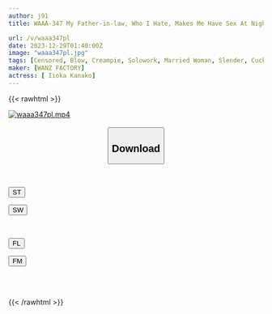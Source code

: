 ```yaml
---
author: j91
title: WAAA-347 My Father-in-law, Who I Hate, Makes Me Have Sex At Night... Kana Morisawa

url: /v/waaa347pl
date: 2023-12-29T01:40:00Z
image: "waaa347pl.jpg"
tags: [Censored, Blow, Creampie, Solowork, Married Woman, Slender, Cuckold	]
maker: [WANZ FACTORY]
actress: [ Iioka Kanako]
---
```



{{< rawhtml >}}

<div class="video" data-videoid="bp8KpML2qzhPMa3">
    <a href="javascript:;">
        <img src="/v/waaa347pl/waaa347pl.jpg" width="WIDTH" height="HEIGHT" alt="waaa347pl.mp4" loading="lazy">
    </a>
</div>

<script type="text/javascript" src="https://j91.asia/asset/on-demand-st.js"></script>

<br>
  <link rel="stylesheet" href="https://j91.asia/asset/bs5.css">
  
  <center>
  <button class="btn btn-primary" type="button" data-bs-toggle="collapse" data-bs-target=".multi-collapse" aria-expanded="false" aria-controls="multiCollapseExample1 multiCollapseExample2"><h2>Download</h2></button></center>
</p>
<div class="row">
  <div class="col">
    <div class="collapse multi-collapse" id="multiCollapseExample1">
      <div class="card card-body">
	      	      <br>
<div class="buttons">  
<p><a href="https://streamtape.to/v/bp8KpML2qzhPMa3" target="_blank"><button class="btn-hover color-3"><i class="fa fa-download"></i> ST</button></a></p>
<p><a href="https://flaswish.com/jxbng39tej27" target="_blank"><button class="btn-hover color-2"><i class="fa fa-download"></i> SW</button></a></p></div>
    </div>
  </div>
</div>
  <div class="col">
    <div class="collapse multi-collapse" id="multiCollapseExample2">
      <div class="card card-body">
	      <br>
<div class="buttons">
<p><a href="javascript:;" target="_blank"><button class="btn-hover color-9"><i class="fa fa-download"></i> FL</button></a></p>
<p><a href="javascript:;" target="_blank"><button class="btn-hover color-8"><i class="fa fa-download"></i> FM</button></a></p></div>
<br><br>
      </div>
    </div>
  </div>
</div>

{{< /rawhtml >}}